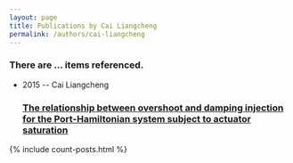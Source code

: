 ```yaml
---
layout: page
title: Publications by Cai Liangcheng
permalink: /authors/cai-liangcheng
---
```


<h3 id="number-posts">There are ... items referenced.</h3>
<ul class="post-list">
<li><span class='post-meta'>2015 -- Cai Liangcheng</span><h3><a class='post-link' href="{{ site.baseurl }}/the-relationship-between-overshoot-and-damping-injection-for-the-port-hamiltonian-system-subject-to-actuator-saturation">The relationship between overshoot and damping injection for the Port-Hamiltonian system subject to actuator saturation</a></h3></li>

</ul>
{% include count-posts.html %}
